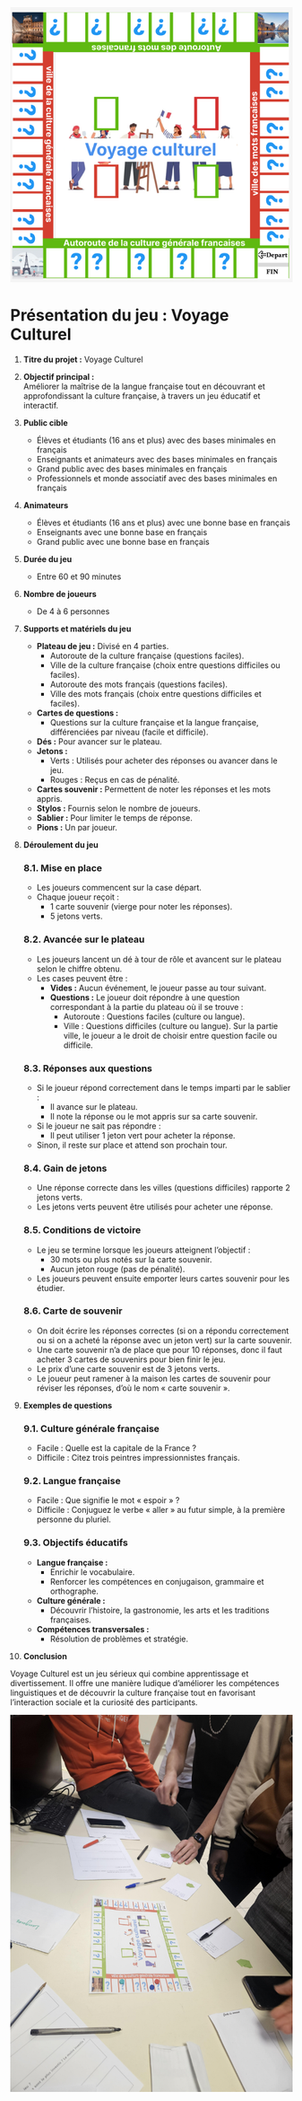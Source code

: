 ![Voyage Culturel](./site_jeux/assets/images/image_plateau.png)
# Présentation du jeu : Voyage Culturel

1. **Titre du projet :** Voyage Culturel

2. **Objectif principal :**  
   Améliorer la maîtrise de la langue française tout en découvrant et approfondissant la culture française, à travers un jeu éducatif et interactif.

3. **Public cible**  
   - Élèves et étudiants (16 ans et plus) avec des bases minimales en français  
   - Enseignants et animateurs avec des bases minimales en français  
   - Grand public avec des bases minimales en français  
   - Professionnels et monde associatif avec des bases minimales en français

4. **Animateurs**  
   - Élèves et étudiants (16 ans et plus) avec une bonne base en français  
   - Enseignants avec une bonne base en français  
   - Grand public avec une bonne base en français

5. **Durée du jeu**  
   - Entre 60 et 90 minutes

6. **Nombre de joueurs**  
   - De 4 à 6 personnes

7. **Supports et matériels du jeu**  
   - **Plateau de jeu :** Divisé en 4 parties.  
     - Autoroute de la culture française (questions faciles).  
     - Ville de la culture française (choix entre questions difficiles ou faciles).  
     - Autoroute des mots français (questions faciles).  
     - Ville des mots français (choix entre questions difficiles et faciles).
   - **Cartes de questions :**  
     - Questions sur la culture française et la langue française, différenciées par niveau (facile et difficile).
   - **Dés :** Pour avancer sur le plateau.  
   - **Jetons :**  
     - Verts : Utilisés pour acheter des réponses ou avancer dans le jeu.  
     - Rouges : Reçus en cas de pénalité.
   - **Cartes souvenir :** Permettent de noter les réponses et les mots appris.  
   - **Stylos :** Fournis selon le nombre de joueurs.  
   - **Sablier :** Pour limiter le temps de réponse.  
   - **Pions :** Un par joueur.

8. **Déroulement du jeu**

   ### 8.1. Mise en place
   - Les joueurs commencent sur la case départ.
   - Chaque joueur reçoit :
     - 1 carte souvenir (vierge pour noter les réponses).
     - 5 jetons verts.

   ### 8.2. Avancée sur le plateau
   - Les joueurs lancent un dé à tour de rôle et avancent sur le plateau selon le chiffre obtenu.
   - Les cases peuvent être :
     - **Vides :** Aucun événement, le joueur passe au tour suivant.
     - **Questions :** Le joueur doit répondre à une question correspondant à la partie du plateau où il se trouve :
       - Autoroute : Questions faciles (culture ou langue).
       - Ville : Questions difficiles (culture ou langue). Sur la partie ville, le joueur a le droit de choisir entre question facile ou difficile.

   ### 8.3. Réponses aux questions
   - Si le joueur répond correctement dans le temps imparti par le sablier :
     - Il avance sur le plateau.
     - Il note la réponse ou le mot appris sur sa carte souvenir.
   - Si le joueur ne sait pas répondre :
     - Il peut utiliser 1 jeton vert pour acheter la réponse.
   - Sinon, il reste sur place et attend son prochain tour.

   ### 8.4. Gain de jetons
   - Une réponse correcte dans les villes (questions difficiles) rapporte 2 jetons verts.
   - Les jetons verts peuvent être utilisés pour acheter une réponse.

   ### 8.5. Conditions de victoire
   - Le jeu se termine lorsque les joueurs atteignent l’objectif :
     - 30 mots ou plus notés sur la carte souvenir.
     - Aucun jeton rouge (pas de pénalité).
   - Les joueurs peuvent ensuite emporter leurs cartes souvenir pour les étudier.

   ### 8.6. Carte de souvenir
   - On doit écrire les réponses correctes (si on a répondu correctement ou si on a acheté la réponse avec un jeton vert) sur la carte souvenir.
   - Une carte souvenir n’a de place que pour 10 réponses, donc il faut acheter 3 cartes de souvenirs pour bien finir le jeu.
   - Le prix d’une carte souvenir est de 3 jetons verts.
   - Le joueur peut ramener à la maison les cartes de souvenir pour réviser les réponses, d’où le nom « carte souvenir ».

9. **Exemples de questions**

   ### 9.1. Culture générale française
   - Facile : Quelle est la capitale de la France ?  
   - Difficile : Citez trois peintres impressionnistes français.

   ### 9.2. Langue française
   - Facile : Que signifie le mot « espoir » ?  
   - Difficile : Conjuguez le verbe « aller » au futur simple, à la première personne du pluriel.

   ### 9.3. Objectifs éducatifs
   - **Langue française :**
     - Enrichir le vocabulaire.
     - Renforcer les compétences en conjugaison, grammaire et orthographe.
   - **Culture générale :**
     - Découvrir l’histoire, la gastronomie, les arts et les traditions françaises.
   - **Compétences transversales :**
     - Résolution de problèmes et stratégie.

10. **Conclusion**
   
   Voyage Culturel est un jeu sérieux qui combine apprentissage et divertissement. Il offre une manière ludique d’améliorer les compétences linguistiques et de découvrir la culture française tout en favorisant l’interaction sociale et la curiosité des participants.

![Voyage Culturel](./site_jeux/assets/images/image_jeux.jpg)

